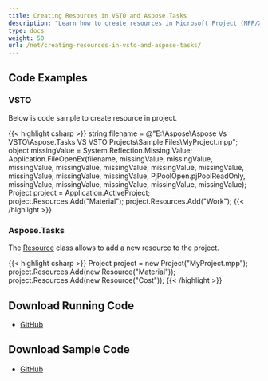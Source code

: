 ```yaml
---
title: Creating Resources in VSTO and Aspose.Tasks
description: "Learn how to create resources in Microsoft Project (MPP/XML) files using Aspose.Tasks for .NET in comparison with VSTO."
type: docs
weight: 50
url: /net/creating-resources-in-vsto-and-aspose-tasks/
---
```


## **Code Examples**

### **VSTO**
Below is code sample to create resource in project.

{{< highlight csharp >}}
string filename = @"E:\Aspose\Aspose Vs VSTO\Aspose.Tasks VS VSTO Projects\Sample Files\MyProject.mpp";
object missingValue = System.Reflection.Missing.Value;
Application.FileOpenEx(filename,
    missingValue, missingValue, missingValue, missingValue,
    missingValue, missingValue, missingValue, missingValue,
    missingValue, missingValue, PjPoolOpen.pjPoolReadOnly,
    missingValue, missingValue, missingValue, missingValue,
    missingValue);
Project project = Application.ActiveProject;
project.Resources.Add("Material");
project.Resources.Add("Work");
{{< /highlight >}}

### **Aspose.Tasks**
The [Resource](https://reference.aspose.com/tasks/net/aspose.tasks/resource) class allows to add a new resource to the project.

{{< highlight csharp >}}
Project project = new Project("MyProject.mpp");
project.Resources.Add(new Resource("Material"));
project.Resources.Add(new Resource("Cost"));
{{< /highlight >}}

## **Download Running Code**
- [GitHub](https://github.com/aspose-tasks/Aspose.Tasks-for-.NET/tree/master/Plugins/Aspose.Tasks%20Vs%20VSTO/Code%20Comparison/Creating%20Resources)

## **Download Sample Code**
- [GitHub](https://github.com/aspose-tasks/Aspose.Tasks-for-.NET/releases/tag/AsposeTaskNETVsVSTOProjectv1.1)
